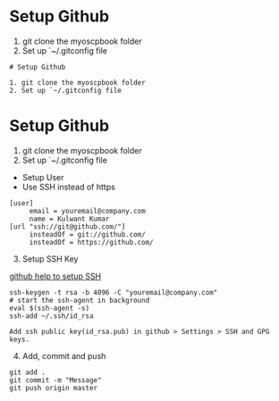 # Setup Github

1. git clone the myoscpbook folder
2. Set up `~/.gitconfig file

```
# Setup Github

1. git clone the myoscpbook folder
2. Set up `~/.gitconfig file

```
# Setup Github

1. git clone the myoscpbook folder
2. Set up `~/.gitconfig file
  - Setup User
  - Use SSH instead of https

```
[user]
     email = youremail@company.com
     name = Kulwant Kumar
[url "ssh://git@github.com/"]
     insteadOf = git://github.com/
     insteadOf = https://github.com/
```

3. Setup SSH Key

[github help to setup SSH](https://help.github.com/en/github/authenticating-to-github/generating-a-new-ssh-key-and-adding-it-to-the-ssh-agent#generating-a-new-ssh-key)

```
ssh-keygen -t rsa -b 4096 -C "youremail@company.com"
# start the ssh-agent in background
eval $(ssh-agent -s)
ssh-add ~/.ssh/id_rsa

Add ssh public key(id_rsa.pub) in github > Settings > SSH and GPG keys.  
```

4. Add, commit and push
   
```
git add .
git commit -m "Message"
git push origin master
```
